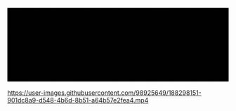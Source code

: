 ![banner](assets/images/banner.gif)

https://user-images.githubusercontent.com/98925649/188298151-901dc8a9-d548-4b6d-8b51-a64b57e2fea4.mp4